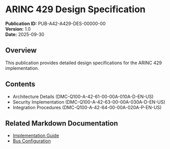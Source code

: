 # ARINC 429 Design Specification

**Publication ID:** PUB-A42-A429-DES-00000-00  
**Version:** 1.0  
**Date:** 2025-09-30

## Overview
This publication provides detailed design specifications for the ARINC 429 implementation.

## Contents
- Architecture Details (DMC-Q100-A-42-61-00-00A-010A-D-EN-US)
- Security Implementation (DMC-Q100-A-42-63-00-00A-030A-D-EN-US)
- Integration Procedures (DMC-Q100-A-42-64-00-00A-020A-P-EN-US)

## Related Markdown Documentation
- [Implementation Guide](../../descriptive/implementation_guide.md)
- [Bus Configuration](../../configuration/bus_configuration.json)
